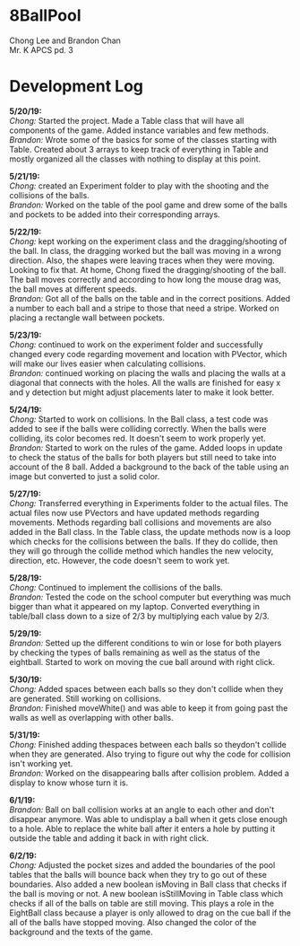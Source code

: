 # 8BallPool
Chong Lee and Brandon Chan\
Mr. K APCS pd. 3

# Development Log
**5/20/19:**\
*Chong:* Started the project. Made a Table class that will have all components of the game. Added instance variables and few methods.\
*Brandon:* Wrote some of the basics for some of the classes starting with Table. Created about 3 arrays to keep track of everything in Table and mostly organized all the classes with nothing to display at this point.

**5/21/19:**\
*Chong:* created an Experiment folder to play with the shooting and the collisions of the balls.\
*Brandon:* Worked on the table of the pool game and drew some of the balls and pockets to be added into their corresponding arrays.

**5/22/19:**\
*Chong:* kept working on the experiment class and the dragging/shooting of the ball. In class, the dragging worked but the ball was moving in a wrong direction. Also, the shapes were leaving traces when they were moving. Looking to fix that. At home, Chong fixed the dragging/shooting of the ball. The ball moves correctly and according to how long the mouse drag was, the ball moves at different speeds.\
*Brandon:* Got all of the balls on the table and in the correct positions. Added a number to each ball and a stripe to those that need a stripe. Worked on placing a rectangle wall between pockets.

**5/23/19:**\
*Chong:* continued to work on the experiment folder and successfully changed every code regarding movement and location with PVector, which will make our lives easier when calculating collisions.\
*Brandon:* continued working on placing the walls and placing the walls at a diagonal that connects with the holes. All the walls are finished for easy x and y detection but might adjust placements later to make it look better.

**5/24/19:**\
*Chong:* Started to work on collisions. In the Ball class, a test code was added to see if the balls were colliding correctly. When the balls were colliding, its color becomes red. It doesn't seem to work properly yet.\
*Brandon:* Started to work on the rules of the game. Added loops in update to check the status of the balls for both players but still need to take into account of the 8 ball. Added a background to the back of the table using an image but converted to just a solid color.

**5/27/19:**\
*Chong:* Transferred everything in Experiments folder to the actual files. The actual files now use PVectors and have updated methods regarding movements. Methods regarding ball collisions and movements are also added in the Ball class. In the Table class, the update methods now is a loop which checks for the collisions between the balls. If they do collide, then they will go through the collide method which handles the new velocity, direction, etc. However, the code doesn't seem to work yet.

**5/28/19:**\
*Chong:* Continued to implement the collisions of the balls.\
*Brandon:* Tested the code on the school computer but everything was much bigger than what it appeared on my laptop. Converted everything in table/ball class down to a size of 2/3 by multiplying each value by 2/3.

**5/29/19:**\
*Brandon:* Setted up the different conditions to win or lose for both players by checking the types of balls remaining as well as the status of the eightball. Started to work on moving the cue ball around with right click.

**5/30/19:**\
*Chong:* Added spaces between each balls so they don't collide when they are generated. Still working on collisions.\
*Brandon:* Finished moveWhite() and was able to keep it from going past the walls as well as overlapping with other balls.

**5/31/19:**\
*Chong:* Finished adding thespaces between each balls so theydon't collide when they are generated. Also trying to figure out why the code for collision isn't working yet.\
*Brandon:* Worked on the disappearing balls after collision problem. Added a display to know whose turn it is.

**6/1/19:**\
*Brandon:* Ball on ball collision works at an angle to each other and don't disappear anymore. Was able to undisplay a ball when it gets close enough to a hole. Able to replace the white ball after it enters a hole by putting it outside the table and adding it back in with right click.

**6/2/19:**\
*Chong:* Adjusted the pocket sizes and added the boundaries of the pool tables that the balls will bounce back when they try to go out of these boundaries. Also added a new boolean isMoving in Ball class that checks if the ball is moving or not. A new boolean isStillMoving in Table class which checks if all of the balls on table are still moving. This plays a role in the EightBall class because a player is only allowed to drag on the cue ball if the all of the balls have stopped moving. Also changed the color of the background and the texts of the game.
